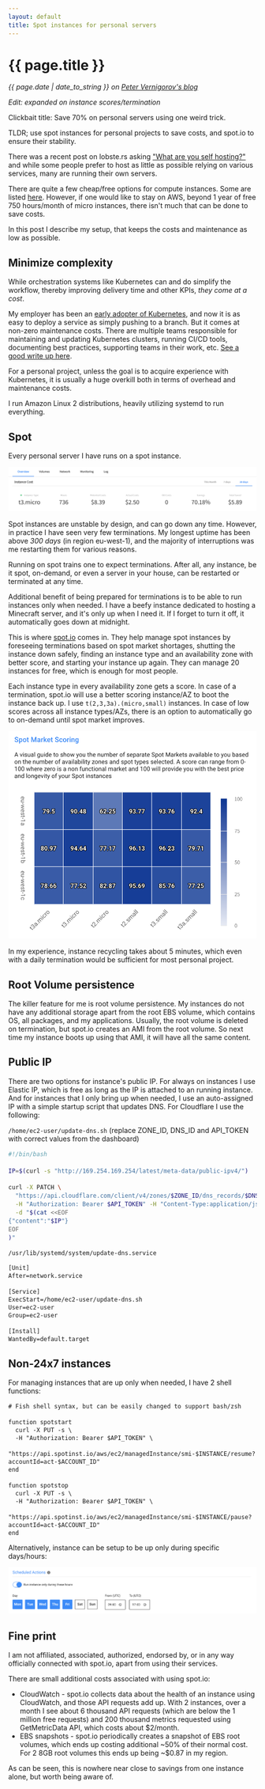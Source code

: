 ```yaml
---
layout: default
title: Spot instances for personal servers
---
```


# {{ page.title }}

*{{ page.date | date_to_string }} on [Peter Vernigorov's blog](/)*

*Edit: expanded on instance scores/termination*

Clickbait title: Save 70% on personal servers using one weird trick.

TLDR; use spot instances for personal projects to save costs, and spot.io to ensure their stability.

There was a recent post on lobste.rs asking ["What are you self hosting?"](https://lobste.rs/s/p4edt5/what_are_you_self_hosting_2021) and while some people prefer to host as little as possible relying on various services, many are running their own servers.

There are quite a few cheap/free options for compute instances. Some are listed [here](https://github.com/ripienaar/free-for-dev#major-cloud-providers). However, if one would like to stay on AWS, beyond 1 year of free 750 hours/month of micro instances, there isn't much that can be done to save costs.

In this post I describe my setup, that keeps the costs and maintenance as low as possible.

## Minimize complexity

While orchestration systems like Kubernetes can and do simplify the workflow, thereby improving delivery time and other KPIs, *they come at a cost*.

My employer has been an [early adopter of Kubernetes](https://github.com/zalando-incubator/kubernetes-on-aws), and now it is as easy to deploy a service as simply pushing to a branch. But it comes at non-zero maintenance costs. There are multiple teams responsible for maintaining and updating Kubernetes clusters, running CI/CD tools, documenting best practices, supporting teams in their work, etc. [See a good write up here](https://srcco.de/posts/how-zalando-manages-140-kubernetes-clusters.html).

For a personal project, unless the goal is to acquire experience with Kubernetes, it is usually a huge overkill both in terms of overhead and maintenance costs.

I run Amazon Linux 2 distributions, heavily utilizing systemd to run everything.

## Spot

Every personal server I have runs on a spot instance.

![Spot.io dashboard](/images/spot.png)

Spot instances are unstable by design, and can go down any time. However, in practice I have seen very few terminations. My longest uptime has been above *300 days* (in region eu-west-1), and the majority of interruptions was me restarting them for various reasons.

Running on spot trains one to expect terminations. After all, any instance, be it spot, on-demand, or even a server in your house, can be restarted or terminated at any time.

Additional benefit of being prepared for terminations is to be able to run instances only when needed. I have a beefy instance dedicated to hosting a Minecraft server, and it's only up when I need it. If I forget to turn it off, it automatically goes down at midnight.

This is where [spot.io](https://spot.io/) comes in. They help manage spot instances by foreseeing terminations based on spot market shortages, shutting the instance down safely, finding an instance type and an availability zone with better score, and starting your instance up again. They can manage 20 instances for free, which is enough for most people.

Each instance type in every availability zone gets a score. In case of a termination, spot.io will use a better scoring instance/AZ to boot the instance back up. I use `t(2,3,3a).(micro,small)` instances. In case of low scores across all instance types/AZs, there is an option to automatically go to on-demand until spot market improves.

![Spot Market Scoring](/images/spot-market.png)

In my experience, instance recycling takes about 5 minutes, which even with a daily termination would be sufficient for most personal project.

## Root Volume persistence

The killer feature for me is root volume persistence. My instances do not have any additional storage apart from the root EBS volume, which contains OS, all packages, and my applications. Usually, the root volume is deleted on termination, but spot.io creates an AMI from the root volume. So next time my instance boots up using that AMI, it will have all the same content.

## Public IP

There are two options for instance's public IP. For always on instances I use Elastic IP, which is free as long as the IP is attached to an running instance. And for instances that I only bring up when needed, I use an auto-assigned IP with a simple startup script that updates DNS. For Cloudflare I use the following:

`/home/ec2-user/update-dns.sh` (replace ZONE_ID, DNS_ID and API_TOKEN with correct values from the dashboard)

```bash
#!/bin/bash

IP=$(curl -s "http://169.254.169.254/latest/meta-data/public-ipv4/")

curl -X PATCH \
  "https://api.cloudflare.com/client/v4/zones/$ZONE_ID/dns_records/$DNS_ID" \
  -H "Authorization: Bearer $API_TOKEN" -H "Content-Type:application/json" \
  -d "$(cat <<EOF
{"content":"$IP"}
EOF
)"
```

`/usr/lib/systemd/system/update-dns.service`

```
[Unit]
After=network.service

[Service]
ExecStart=/home/ec2-user/update-dns.sh
User=ec2-user
Group=ec2-user

[Install]
WantedBy=default.target
```

## Non-24x7 instances

For managing instances that are up only when needed, I have 2 shell functions:

```
# Fish shell syntax, but can be easily changed to support bash/zsh

function spotstart
  curl -X PUT -s \
  -H "Authorization: Bearer $API_TOKEN" \
  "https://api.spotinst.io/aws/ec2/managedInstance/smi-$INSTANCE/resume?accountId=act-$ACCOUNT_ID"
end

function spotstop
  curl -X PUT -s \
  -H "Authorization: Bearer $API_TOKEN" \
  "https://api.spotinst.io/aws/ec2/managedInstance/smi-$INSTANCE/pause?accountId=act-$ACCOUNT_ID"
end
```

Alternatively, instance can be setup to be up only during specific days/hours:

![Run instance between 9-5 every weekday](/images/spot-cron.png)

## Fine print

I am not affiliated, associated, authorized, endorsed by, or in any way officially connected with spot.io, apart from using their services.

There are small additional costs associated with using spot.io:

- CloudWatch - spot.io collects data about the health of an instance using CloudWatch, and those API requests add up. With 2 instances, over a month I see about 6 thousand API requests (which are below the 1 million free requests) and 200 thousand metrics requested using GetMetricData API, which costs about $2/month.
- EBS snapshots - spot.io periodically creates a snapshot of EBS root volumes, which ends up costing additional ~50% of their normal cost. For 2 8GB root volumes this ends up being ~$0.87 in my region.

As can be seen, this is nowhere near close to savings from one instance alone, but worth being aware of.